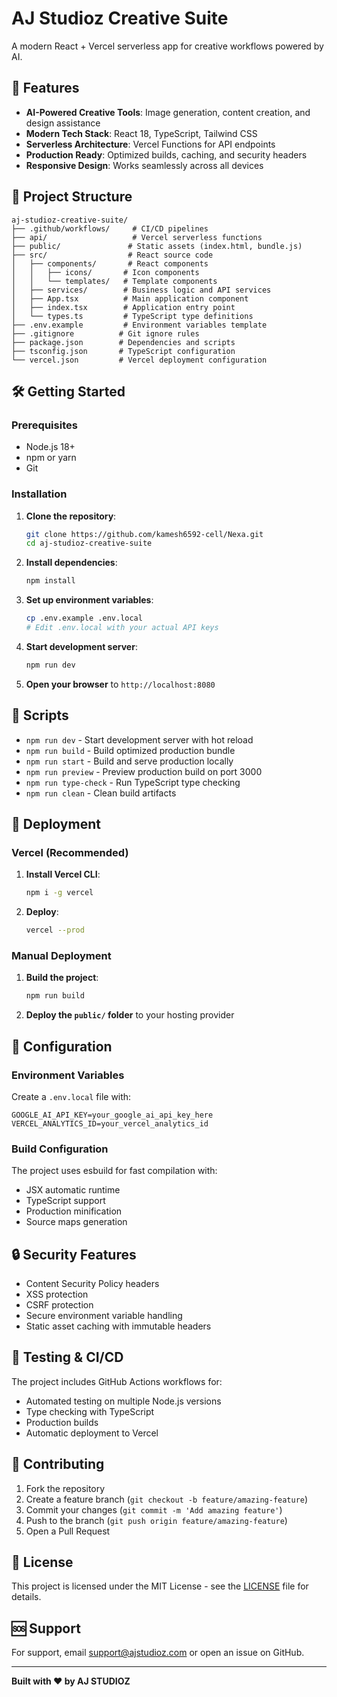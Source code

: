 # AJ Studioz Creative Suite

A modern React + Vercel serverless app for creative workflows powered by AI.

## 🚀 Features

- **AI-Powered Creative Tools**: Image generation, content creation, and design assistance
- **Modern Tech Stack**: React 18, TypeScript, Tailwind CSS
- **Serverless Architecture**: Vercel Functions for API endpoints
- **Production Ready**: Optimized builds, caching, and security headers
- **Responsive Design**: Works seamlessly across all devices

## 📁 Project Structure

```
aj-studioz-creative-suite/
├── .github/workflows/     # CI/CD pipelines
├── api/                   # Vercel serverless functions
├── public/               # Static assets (index.html, bundle.js)
├── src/                  # React source code
│   ├── components/       # React components
│   │   ├── icons/       # Icon components
│   │   └── templates/   # Template components
│   ├── services/        # Business logic and API services
│   ├── App.tsx          # Main application component
│   ├── index.tsx        # Application entry point
│   └── types.ts         # TypeScript type definitions
├── .env.example         # Environment variables template
├── .gitignore          # Git ignore rules
├── package.json        # Dependencies and scripts
├── tsconfig.json       # TypeScript configuration
└── vercel.json         # Vercel deployment configuration
```

## 🛠️ Getting Started

### Prerequisites

- Node.js 18+ 
- npm or yarn
- Git

### Installation

1. **Clone the repository**:
   ```bash
   git clone https://github.com/kamesh6592-cell/Nexa.git
   cd aj-studioz-creative-suite
   ```

2. **Install dependencies**:
   ```bash
   npm install
   ```

3. **Set up environment variables**:
   ```bash
   cp .env.example .env.local
   # Edit .env.local with your actual API keys
   ```

4. **Start development server**:
   ```bash
   npm run dev
   ```

5. **Open your browser** to `http://localhost:8080`

## 📜 Scripts

- `npm run dev` - Start development server with hot reload
- `npm run build` - Build optimized production bundle
- `npm run start` - Build and serve production locally
- `npm run preview` - Preview production build on port 3000
- `npm run type-check` - Run TypeScript type checking
- `npm run clean` - Clean build artifacts

## 🚀 Deployment

### Vercel (Recommended)

1. **Install Vercel CLI**:
   ```bash
   npm i -g vercel
   ```

2. **Deploy**:
   ```bash
   vercel --prod
   ```

### Manual Deployment

1. **Build the project**:
   ```bash
   npm run build
   ```

2. **Deploy the `public/` folder** to your hosting provider

## 🔧 Configuration

### Environment Variables

Create a `.env.local` file with:

```env
GOOGLE_AI_API_KEY=your_google_ai_api_key_here
VERCEL_ANALYTICS_ID=your_vercel_analytics_id
```

### Build Configuration

The project uses esbuild for fast compilation with:
- JSX automatic runtime
- TypeScript support  
- Production minification
- Source maps generation

## 🔒 Security Features

- Content Security Policy headers
- XSS protection
- CSRF protection
- Secure environment variable handling
- Static asset caching with immutable headers

## 🧪 Testing & CI/CD

The project includes GitHub Actions workflows for:
- Automated testing on multiple Node.js versions
- Type checking with TypeScript
- Production builds
- Automatic deployment to Vercel

## 🤝 Contributing

1. Fork the repository
2. Create a feature branch (`git checkout -b feature/amazing-feature`)
3. Commit your changes (`git commit -m 'Add amazing feature'`)
4. Push to the branch (`git push origin feature/amazing-feature`)
5. Open a Pull Request

## 📝 License

This project is licensed under the MIT License - see the [LICENSE](LICENSE) file for details.

## 🆘 Support

For support, email support@ajstudioz.com or open an issue on GitHub.

---

**Built with ❤️ by AJ STUDIOZ**

